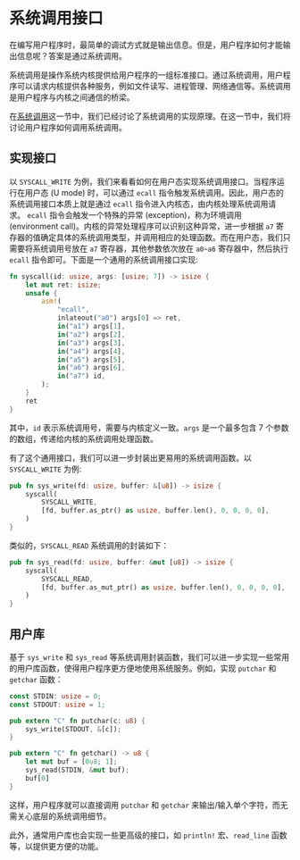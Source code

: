 # 系统调用接口

在编写用户程序时，最简单的调试方式就是输出信息。但是，用户程序如何才能输出信息呢？答案是通过系统调用。

系统调用是操作系统内核提供给用户程序的一组标准接口。通过系统调用，用户程序可以请求内核提供各种服务，例如文件读写、进程管理、网络通信等。系统调用是用户程序与内核之间通信的桥梁。

在[系统调用](syscall.md)这一节中，我们已经讨论了系统调用的实现原理。在这一节中，我们将讨论用户程序如何调用系统调用。

## 实现接口

以 `SYSCALL_WRITE` 为例，我们来看看如何在用户态实现系统调用接口。当程序运行在用户态 (U mode) 时，可以通过 `ecall` 指令触发系统调用。因此，用户态的系统调用接口本质上就是通过 `ecall` 指令进入内核态，由内核处理系统调用请求。
`ecall` 指令会触发一个特殊的异常 (exception)，称为环境调用 (environment call)。内核的异常处理程序可以识别这种异常，进一步根据 `a7` 寄存器的值确定具体的系统调用类型，并调用相应的处理函数。而在用户态，我们只需要将系统调用号放在 `a7` 寄存器，其他参数依次放在 `a0~a6` 寄存器中，然后执行 `ecall` 指令即可。下面是一个通用的系统调用接口实现:

```rust
fn syscall(id: usize, args: [usize; 7]) -> isize {
    let mut ret: isize;
    unsafe {
        asm!(
            "ecall",
            inlateout("a0") args[0] => ret,
            in("a1") args[1],
            in("a2") args[2],
            in("a3") args[3],
            in("a4") args[4],
            in("a5") args[5],
            in("a6") args[6],
            in("a7") id,
        );
    }
    ret
}
```

其中，`id` 表示系统调用号，需要与内核定义一致。`args` 是一个最多包含 7 个参数的数组，传递给内核的系统调用处理函数。

有了这个通用接口，我们可以进一步封装出更易用的系统调用函数。以 `SYSCALL_WRITE` 为例:

```rust
pub fn sys_write(fd: usize, buffer: &[u8]) -> isize {
    syscall(
        SYSCALL_WRITE,
        [fd, buffer.as_ptr() as usize, buffer.len(), 0, 0, 0, 0],
    )
}
```

类似的，`SYSCALL_READ` 系统调用的封装如下：

```rust
pub fn sys_read(fd: usize, buffer: &mut [u8]) -> isize {
    syscall(
        SYSCALL_READ,
        [fd, buffer.as_mut_ptr() as usize, buffer.len(), 0, 0, 0, 0],
    )
}
```

## 用户库

基于 `sys_write` 和 `sys_read` 等系统调用封装函数，我们可以进一步实现一些常用的用户库函数，使得用户程序更方便地使用系统服务。例如，实现 `putchar` 和 `getchar` 函数：

```rust
const STDIN: usize = 0;
const STDOUT: usize = 1;

pub extern "C" fn putchar(c: u8) {
    sys_write(STDOUT, &[c]);
}

pub extern "C" fn getchar() -> u8 {
    let mut buf = [0u8; 1];
    sys_read(STDIN, &mut buf);
    buf[0]
}
```

这样，用户程序就可以直接调用 `putchar` 和 `getchar` 来输出/输入单个字符，而无需关心底层的系统调用细节。

此外，通常用户库也会实现一些更高级的接口，如 `println!` 宏、`read_line` 函数等，以提供更方便的功能。
